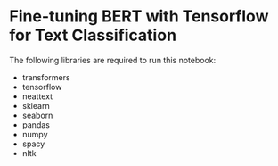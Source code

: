 # Fine-tuning BERT with Tensorflow for Text Classification

The following libraries are required to run this notebook:

* transformers
* tensorflow
* neattext
* sklearn
* seaborn
* pandas
* numpy
* spacy
* nltk
  
